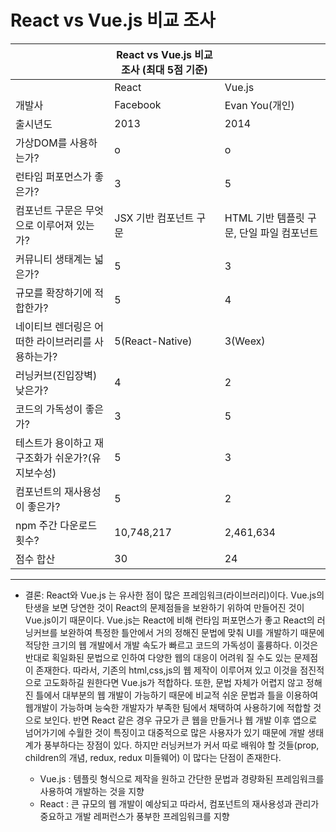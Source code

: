 # React vs Vue.js 비교 조사

|                                                   | React vs Vue.js 비교 조사 (최대 5점 기준) |                                           |
| ------------------------------------------------- | ----------------------------------------- | ----------------------------------------- |
|                                                   | React                                     | Vue.js                                    |
| 개발사                                            | Facebook                                  | Evan You(개인)                            |
| 출시년도                                          | 2013                                      | 2014                                      |
| 가상DOM를 사용하는가?                             | o                                         | o                                         |
| 런타임 퍼포먼스가 좋은가?                         | 3                                         | 5                                         |
| 컴포넌트 구문은 무엇으로 이루어져 있는가?         | JSX 기반 컴포넌트 구문                    | HTML 기반 템플릿 구문, 단일 파일 컴포넌트 |
| 커뮤니티 생태계는 넓은가?                         | 5                                         | 3                                         |
| 규모를 확장하기에 적합한가?                       | 5                                         | 4                                         |
| 네이티브 렌더링은 어떠한 라이브러리를 사용하는가? | 5(React-Native)                           | 3(Weex)                                   |
| 러닝커브(진입장벽) 낮은가?                        | 4                                         | 2                                         |
| 코드의 가독성이 좋은가?                           | 3                                         | 5                                         |
| 테스트가 용이하고 재구조화가 쉬운가?(유지보수성)  | 5                                         | 3                                         |
| 컴포넌트의 재사용성이 좋은가?                     | 5                                         | 2                                         |
| npm 주간 다운로드 횟수?                           | 10,748,217                                | 2,461,634                                 |
| 점수 합산                                         | 30                                        | 24                                        |

---

- 결론: React와 Vue.js 는 유사한 점이 많은 프레임워크(라이브러리)이다. Vue.js의 탄생을 보면 당연한 것이 React의
  문제점들을 보완하기 위하여 만들어진 것이 Vue.js이기 때문이다. Vue.js는 React에 비해 런타임 퍼포먼스가 좋고
  React의 러닝커브를 보완하여 특정한 틀안에서 거의 정해진 문법에 맞춰 UI를 개발하기 때문에 적당한 크기의 웹 개발에서
  개발 속도가 빠르고 코드의 가독성이 훌륭하다. 이것은 반대로 획일화된 문법으로 인하여 다양한 웹의 대응이 어려워 질 수도
  있는 문제점이 존재한다. 따라서, 기존의 html,css,js의 웹 제작이 이루어져 있고 이것을 점진적으로 고도화하길 원한다면
  Vue.js가 적합하다. 또한, 문법 자체가 어렵지 않고 정해진 틀에서 대부분의 웹 개발이 가능하기 때문에 비교적 쉬운 문법과
  틀을 이용하여 웹개발이 가능하며 능숙한 개발자가 부족한 팀에서 채택하여 사용하기에 적합할 것으로 보인다. 반면 React 같은
  경우 규모가 큰 웹을 만들거나 웹 개발 이후 앱으로 넘어가기에 수월한 것이 특징이고 대중적으로 많은 사용자가 있기 때문에
  개발 생태계가 풍부하다는 장점이 있다. 하지만 러닝커브가 커서 따로 배워야 할 것들(prop, children의 개념, redux, redux
  미들웨어) 이 많다는 단점이 존재한다.

  - Vue.js : 템플릿 형식으로 제작을 원하고 간단한 문법과 경량화된 프레임워크를 사용하여 개발하는 것을 지향
  - React : 큰 규모의 웹 개발이 예상되고 따라서, 컴포넌트의 재사용성과 관리가 중요하고 개발 레퍼런스가 풍부한 프레임워크를 지향
